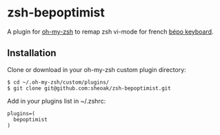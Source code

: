 # zsh-bepoptimist

A plugin for [oh-my-zsh](https://github.com/robbyrussell/oh-my-zsh) to remap zsh 
vi-mode for french [bépo keyboard](http://bepo.fr/wiki/Accueil).

## Installation

Clone or download in your oh-my-zsh custom plugin directory:

    $ cd ~/.oh-my-zsh/custom/plugins/
    $ git clone git@github.com:sheoak/zsh-bepoptimist.git

Add in your plugins list in ~/.zshrc:

    plugins=(
      bepoptimist
    )
